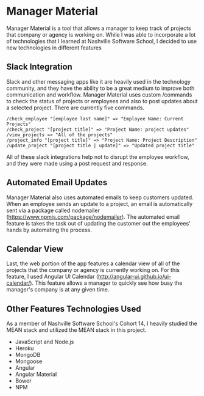# Manager Material

Manager Material is a tool that allows a manager to keep track of projects that company or agency is working on. 
While I was able to incorporate a lot of technologies that I learned at Nashville Software School, I decided to 
use new technologies in different features 

## Slack Integration 
Slack and other messaging apps like it are heavily used in the technology community, and they have the ability to be 
a great medium to improve both communication and workflow.  Manager Material uses custom /commands to check the status of projects or
employees and also to post updates about a selected project.  There are currently five commands.

```
/check_employee "[employee last name]" => "Employee Name: Current Projects"
/check_project "[project title]" => "Project Name: project updates"
/view_projects => "All of the projects"
/project_info "[project title]" => "Project Name: Project Description"
/update_project "[project title | update]" => "Updated project title" 
```

All of these slack integrations help not to disrupt the employee workflow, and they were made using a post request and response.

## Automated Email Updates
Manager Material also uses automated emails to keep customers updated.  When an employee sends an update to a project, an email 
is automatically sent via a package called nodemailer (https://www.npmjs.com/package/nodemailer).  The automated email feature 
is takes the task out of updating the customer out the employees' hands by automating the process. 

## Calendar View 
Last, the web portion of the app features a calendar view of all of the projects that the company or agency is currently working 
on.  For this feature, I used Angular UI Calendar (http://angular-ui.github.io/ui-calendar/).  This feature allows a manager to 
quickly see how busy the manager's company is at any given time.  

## Other Features Technologies Used 
As a member of Nashville Software School's Cohort 14, I heavily studied the MEAN stack and utilized the MEAN stack in this project.

* JavaScript and Node.js 
* Heroku 
* MongoDB 
* Mongoose 
* Angular 
* Angular Material 
* Bower 
* NPM